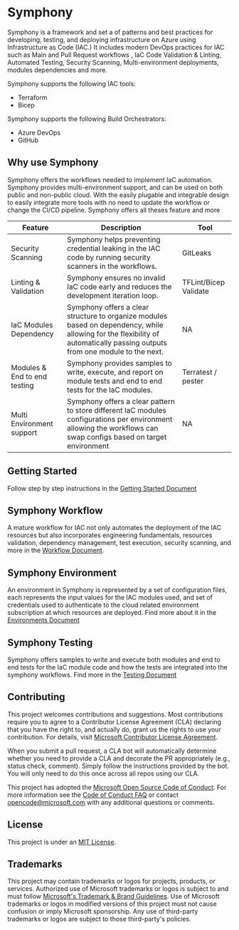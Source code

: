 # Symphony

Symphony is a framework and set a of patterns and best practices for developing, testing, and deploying infrastructure on Azure using Infrastructure as Code (IAC.) It includes modern DevOps practices for IAC  such as Main and Pull Request workflows , IaC Code Validation & Linting, Automated Testing, Security Scanning, Multi-environment deployments, modules dependencies and more.

Symphony supports the following IAC tools:

- Terraform
- Bicep

Symphony supports the following Build Orchestrators:

- Azure DevOps
- GitHub

## Why use Symphony

Symphony offers the workflows needed to implement IaC automation. Symphony provides multi-environment support, and can be used on both public and non-public cloud. With the easily plugable and integrable design to easily integrate more tools with no need to update the workflow or change the CI/CD pipeline. Symphony offers all theses feature and more

| Feature            | Description                                                                                           | Tool     |
| ------------------ | --------------------------------------------------------------------------------------------------    | -------- |
| Security Scanning | Symphony helps preventing credential leaking in the IAC code by running security scanners in the workflows. | GitLeaks |
| Linting & Validation | Symphony ensures no invalid IaC code early and reduces the development iteration loop. |TFLint/Bicep Validate|
| IaC Modules Dependency | Symphony offers a clear structure to organize modules based on dependency, while allowing for the flexibility of automatically passing outputs from one module to the next. | NA|
|Modules & End to end testing | Symphony  provides samples to write, execute, and report on module tests and end to end tests for the IaC modules. | Terratest / pester |
| Multi Environment support | Symphony offers a clear pattern to store different IaC modules configurations per environment allowing the workflows can swap configs based on target environment | NA |

## Getting Started

Follow step by step instructions in the [Getting Started Document](./docs/GETTING_STARTED.md)

## Symphony Workflow

A mature workflow for IAC not only automates the deployment of the IAC resources but also incorporates engineering fundamentals, resources validation, dependency management, test execution, security scanning, and more in the [Workflow Document](./docs/WORKFLOW.md).

## Symphony Environment

An environment in Symphony is represented by a set of configuration files, each represents the input values for the IAC modules used, and set of credentials used to authenticate to the cloud related environment subscription at which resources are deployed. Find more about it in the [Environments Document](./docs/ENVIRONMENT.md)

## Symphony Testing

Symphony offers samples to write and execute both modules and end to end tests for the IaC module code and how the tests are integrated into the symphony workflows. Find more in the [Testing Document](./docs/TESTING.md)
  
## Contributing

This project welcomes contributions and suggestions. Most contributions require you to agree to a
Contributor License Agreement (CLA) declaring that you have the right to, and actually do, grant us
the rights to use your contribution. For details, visit [Microsoft Contributor License Agreement](https://cla.opensource.microsoft.com).

When you submit a pull request, a CLA bot will automatically determine whether you need to provide
a CLA and decorate the PR appropriately (e.g., status check, comment). Simply follow the instructions
provided by the bot. You will only need to do this once across all repos using our CLA.

This project has adopted the [Microsoft Open Source Code of Conduct](https://opensource.microsoft.com/codeofconduct/).
For more information see the [Code of Conduct FAQ](https://opensource.microsoft.com/codeofconduct/faq/) or
contact [opencode@microsoft.com](mailto:opencode@microsoft.com) with any additional questions or comments.

## License

This project is under an [MIT License](LICENSE).

## Trademarks

This project may contain trademarks or logos for projects, products, or services. Authorized use of Microsoft trademarks or logos is subject to and must follow [Microsoft's Trademark & Brand Guidelines](https://www.microsoft.com/en-us/legal/intellectualproperty/trademarks).
Use of Microsoft trademarks or logos in modified versions of this project must not cause confusion or imply Microsoft sponsorship.
Any use of third-party trademarks or logos are subject to those third-party's policies.
